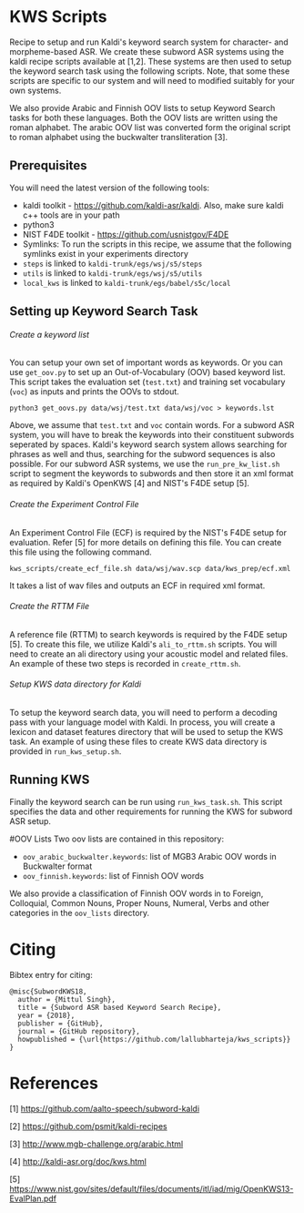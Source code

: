 # KWS Scripts
Recipe to setup and run Kaldi's keyword search system for character- and morpheme-based ASR. We create these subword ASR systems using the kaldi recipe scripts available at [1,2]. These systems are then used to setup the keyword search task using the following scripts. Note, that some these scripts are specific to our system and will need to modified suitably for your own systems.

We also provide Arabic and Finnish OOV lists to setup Keyword Search tasks for both these languages. Both the OOV lists are written using the roman alphabet. The arabic OOV list was converted form the original script to roman alphabet using the buckwalter transliteration [3]. 

## Prerequisites
You will need the latest version of the following tools:
- kaldi toolkit - https://github.com/kaldi-asr/kaldi. Also, make sure kaldi c++ tools are in your path 
- python3 
- NIST F4DE toolkit - https://github.com/usnistgov/F4DE
- Symlinks: To run the scripts in this recipe, we assume that the following symlinks exist in your experiments directory
 - `steps` is linked to `kaldi-trunk/egs/wsj/s5/steps`
 - `utils` is linked to `kaldi-trunk/egs/wsj/s5/utils`
 - `local_kws` is linked to `kaldi-trunk/egs/babel/s5c/local`

## Setting up Keyword Search Task
###### Create a keyword list
You can setup your own set of important words as keywords. Or you can use `get_oov.py` to set up an Out-of-Vocabulary (OOV) based keyword list. This script takes the evaluation set (`test.txt`) and training set vocabulary (`voc`) as inputs and prints the OOVs to stdout.

```
python3 get_oovs.py data/wsj/test.txt data/wsj/voc > keywords.lst
```
Above, we assume that `test.txt` and `voc` contain words. For a subword ASR system, you will have to break the keywords into their constituent subwords seperated by spaces. Kaldi's keyword search system allows searching for phrases as well and thus, searching for the subword sequences is also possible. For our subword ASR systems, we use the `run_pre_kw_list.sh` script to segment the keywords to subwords and then store it an xml format as required by Kaldi's OpenKWS [4] and NIST's F4DE setup [5].

###### Create the Experiment Control File
An Experiment Control File (ECF) is required by the NIST's F4DE setup for evaluation. Refer [5] for more details on defining this file. You can create this file using the following command. 
```
kws_scripts/create_ecf_file.sh data/wsj/wav.scp data/kws_prep/ecf.xml
```
It takes a list of wav files and outputs an ECF in required xml format.

###### Create the RTTM File
A reference file (RTTM) to search keywords is required by the F4DE setup [5]. To create this file, we utilize Kaldi's `ali_to_rttm.sh` scripts. You will need to create an ali directory using your acoustic model and related files. An example of these two steps is recorded in `create_rttm.sh`.

###### Setup KWS data directory for Kaldi
To setup the keyword search data, you will need to perform a decoding pass with your language model with Kaldi. In process, you will create a lexicon and dataset features directory that will be used to setup the KWS task. An example of using these files to create KWS data directory is provided in `run_kws_setup.sh`.

## Running KWS
Finally the keyword search can be run using `run_kws_task.sh`. This script specifies the data and other requirements for running the KWS for subword ASR setup.

#OOV Lists
Two oov lists are contained in this repository:
- `oov_arabic_buckwalter.keywords`: list of MGB3 Arabic OOV words in Buckwalter format
- `oov_finnish.keywords`: list of Finnish OOV words

We also provide a classification of Finnish OOV words in to Foreign, Colloquial, Common Nouns, Proper Nouns, Numeral, Verbs and other categories in the `oov_lists` directory.

# Citing
Bibtex entry for citing: 
```
@misc{SubwordKWS18,
  author = {Mittul Singh},
  title = {Subword ASR based Keyword Search Recipe},
  year = {2018},
  publisher = {GitHub},
  journal = {GitHub repository},
  howpublished = {\url{https://github.com/lallubharteja/kws_scripts}}
}
```


# References
[1] https://github.com/aalto-speech/subword-kaldi

[2] https://github.com/psmit/kaldi-recipes

[3] http://www.mgb-challenge.org/arabic.html

[4] http://kaldi-asr.org/doc/kws.html

[5] https://www.nist.gov/sites/default/files/documents/itl/iad/mig/OpenKWS13-EvalPlan.pdf
